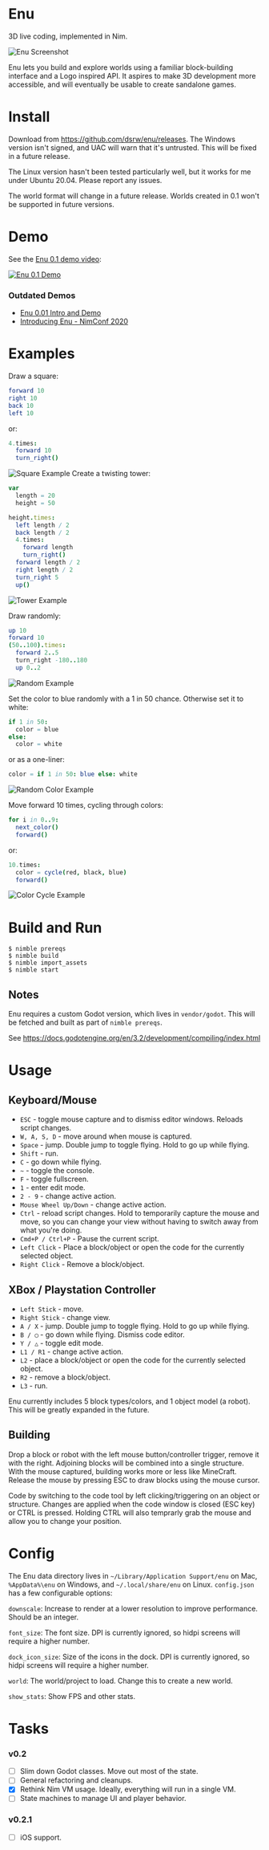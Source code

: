 # Enu

3D live coding, implemented in Nim.

![Enu Screenshot](media/screenshot_2.png)

Enu lets you build and explore worlds using a familiar block-building interface and a Logo inspired API.
It aspires to make 3D development more accessible, and will eventually be usable to create sandalone games.

# Install

Download from https://github.com/dsrw/enu/releases. The Windows version isn't signed, and
UAC will warn that it's untrusted. This will be fixed in a future release.

The Linux version hasn't been tested particularly well, but it works for me under Ubuntu 20.04. Please report any issues.

The world format will change in a future release. Worlds created in 0.1 won't be supported in future versions.

# Demo

See the [Enu 0.1 demo video](https://youtu.be/upg77dMBGDE):

[![Enu 0.1 Demo](media/screenshot_1.png)](https://youtu.be/upg77dMBGDE)

### Outdated Demos

- [Enu 0.01 Intro and Demo](https://youtu.be/AW0PT9j976s)
- [Introducing Enu - NimConf 2020](https://youtu.be/3l6tsKM1cY8)

# Examples

Draw a square:
```nim
forward 10
right 10
back 10
left 10
```
or:
```nim
4.times:
  forward 10
  turn_right()
```
![Square Example](media/square_example.png)
Create a twisting tower:
```nim
var
  length = 20
  height = 50

height.times:
  left length / 2
  back length / 2
  4.times:
    forward length
    turn_right()
  forward length / 2
  right length / 2
  turn_right 5
  up()
```
![Tower Example](media/tower_example.png)

Draw randomly:
```nim
up 10
forward 10
(50..100).times:
  forward 2..5
  turn_right -180..180
  up 0..2
```
![Random Example](media/random_example.png)

Set the color to blue randomly with a 1 in 50 chance. Otherwise set it to white:
```nim
if 1 in 50:
  color = blue
else:
  color = white
```
or as a one-liner:
```nim
color = if 1 in 50: blue else: white
```
![Random Color Example](media/random_color_example.png)

Move forward 10 times, cycling through colors:
```nim
for i in 0..9:
  next_color()
  forward()
```
or:
```nim
10.times:
  color = cycle(red, black, blue)
  forward()
```
![Color Cycle Example](media/cycle_example.png)

# Build and Run

```console
$ nimble prereqs
$ nimble build
$ nimble import_assets
$ nimble start
```

## Notes

Enu requires a custom Godot version, which lives in `vendor/godot`. This will be fetched
and built as part of `nimble prereqs`.

See https://docs.godotengine.org/en/3.2/development/compiling/index.html

# Usage

## Keyboard/Mouse

- `ESC` - toggle mouse capture and to dismiss editor windows. Reloads script changes.
- `W, A, S, D` - move around when mouse is captured.
- `Space` - jump. Double jump to toggle flying. Hold to go up while flying.
- `Shift` - run.
- `C` - go down while flying.
- `~` - toggle the console.
- `F` - toggle fullscreen.
- `1` - enter edit mode.
- `2 - 9` - change active action.
- `Mouse Wheel Up/Down` - change active action.
- `Ctrl` - reload script changes. Hold to temporarily capture the mouse and move, so you can
  change your view without having to switch away from what you're doing.
- `Cmd+P / Ctrl+P` - Pause the current script.
- `Left Click` - Place a block/object or open the code for the currently selected object.
- `Right Click` - Remove a block/object.

## XBox / Playstation Controller

- `Left Stick` - move.
- `Right Stick` - change view.
- `A / X` - jump. Double jump to toggle flying. Hold to go up while flying.
- `B / ◯` - go down while flying. Dismiss code editor.
- `Y / △` - toggle edit mode.
- `L1 / R1` - change active action.
- `L2` - place a block/object or open the code for the currently selected object.
- `R2` - remove a block/object.
- `L3` - run.

Enu currently includes 5 block types/colors, and 1 object model (a robot). This will be greatly
expanded in the future.

## Building

Drop a block or robot with the left mouse button/controller trigger, remove it with the right. Adjoining blocks will be combined into a single structure. With the mouse captured, building works more or less like MineCraft. Release the mouse by pressing ESC to draw blocks using the mouse cursor.

Code by switching to the code tool by left clicking/triggering on an object or structure. Changes are applied when the code window is closed (ESC key) or CTRL is pressed. Holding CTRL will also temprarly grab the mouse and allow you to change your position.

# Config

The Enu data directory lives in `~/Library/Application Support/enu` on Mac, `%AppData%\enu` on Windows, and `~/.local/share/enu` on Linux. `config.json` has a few configurable options:

`downscale`: Increase to render at a lower resolution to improve performance. Should be an integer.

`font_size`: The font size. DPI is currently ignored, so hidpi screens will require a higher number.

`dock_icon_size`: Size of the icons in the dock. DPI is currently ignored, so hidpi screens will require a higher number.

`world`: The world/project to load. Change this to create a new world.

`show_stats`: Show FPS and other stats.

# Tasks

### v0.2

- [ ] Slim down Godot classes. Move out most of the state.
- [ ] General refactoring and cleanups.
- [X] Rethink Nim VM usage. Ideally, everything will run in a single VM.
- [ ] State machines to manage UI and player behavior.

### v0.2.1

- [ ] iOS support.
